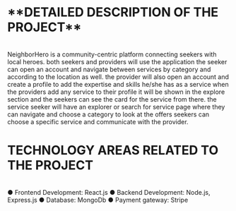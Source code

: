 <h1>**DETAILED DESCRIPTION OF THE PROJECT**</h1>
<br>
NeighborHero is a community-centric platform connecting seekers with local heroes. 
both seekers and providers will use the application 
the seeker can open an account and navigate between services by category 
and according to the location as well.
the provider will also open an account and create a profile to add the expertise and skills he/she has as a service 
when the providers add any service to their profile it will be shown in the explore section and the seekers can see the card for the service from there.
the service seeker will have an explorer or search for service page where they can navigate and choose a category to look at the offers 
seekers can choose a specific service and communicate with the provider.
<br>
<h1>TECHNOLOGY AREAS RELATED TO THE PROJECT</h1>
<br>
●	Frontend Development: React.js
●	Backend Development: Node.js, Express.js
●	Database: MongoDb
●	Payment gateway: Stripe


